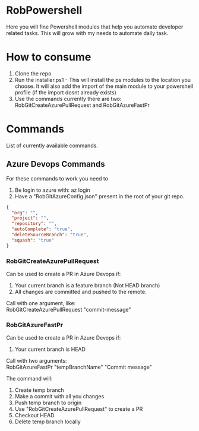 # RobPowershell

Here you will fine Powershell modules that help you automate developer related tasks. This will grow with my needs to automate daily task.

# How to consume

1. Clone the repo
2. Run the installer.ps1 - This will install the ps modules to the location you choose. It will also add the import of the main module to your powershell profile (if the import dosnt already exists)
3. Use the commands currently there are two: RobGitCreateAzurePullRequest and RobGitAzureFastPr

# Commands

List of currently available commands.

## Azure Devops Commands

For these commands to work you need to

1. Be login to azure with: az login
2. Have a "RobGitAzureConfig.json" present in the root of your git repo.

```json
{
  "org": "",
  "project": "",
  "repository": "",
  "autoComplete": "true",
  "deleteSourceBranch": "true",
  "squash": "true"
}
```

### RobGitCreateAzurePullRequest

Can be used to create a PR in Azure Devops if:

1. Your current branch is a feature branch (Not HEAD branch)
2. All changes are committed and pushed to the remote.

Call with one argument, like:<br />
RobGitCreateAzurePullRequest "commit-message"

### RobGitAzureFastPr

Can be used to create a PR in Azure Devops if:

1. Your current branch is HEAD

Call with two arguments:<br />
RobGitAzureFastPr "tempBranchName" "Commit message"

The command will:

1. Create temp branch
2. Make a commit with all you changes
3. Push temp branch to origin
4. Use "RobGitCreateAzurePullRequest" to create a PR
5. Checkout HEAD
6. Delete temp branch locally
